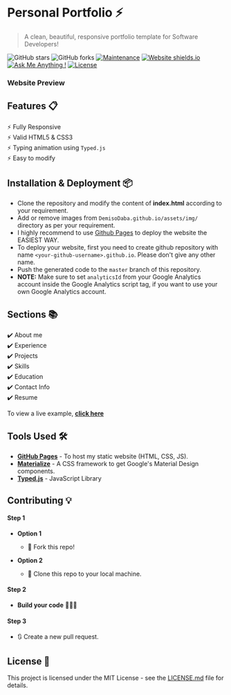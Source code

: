 # Personal Portfolio ⚡️ 
> A clean, beautiful, responsive portfolio template for Software Developers!



![GitHub stars](https://img.shields.io/github/stars/DemisoDaba/DemisoDaba.github.io) 
![GitHub forks](https://img.shields.io/github/forks/DemisoDaba/DemisoDaba.github.io)
[![Maintenance](https://img.shields.io/badge/maintained-yes-green.svg)](https://github.com/DemisoDaba/DemisoDaba.github.io/commits/master)
[![Website shields.io](https://img.shields.io/badge/website-up-yellow)](http://DemisoDaba.github.io/)
[![Ask Me Anything !](https://img.shields.io/badge/ask%20me-linkedin-1abc9c.svg)](https://www.linkedin.com/in/demiso-daba-swre0/)
[![License](http://img.shields.io/:license-mit-blue.svg?style=flat-square)](http://badges.mit-license.org)

### Website Preview


## Features 📋
⚡️ Fully Responsive\
⚡️ Valid HTML5 & CSS3\
⚡️ Typing animation using `Typed.js`\
⚡️ Easy to modify

## Installation & Deployment 📦
- Clone the repository and modify the content of <b>index.html</b> according to your requirement.
- Add or remove images from `DemisoDaba.github.io/assets/img/` directory as per your requirement.
- I highly recommend to use [Github Pages](https://create-react-app.dev/docs/deployment/#github-pages) to deploy the website the EASIEST WAY.
- To deploy your website, first you need to create github repository with name `<your-github-username>.github.io`. Please don't give any other name.
- Push the generated code to the `master` branch of this repository.
- <b>NOTE:</b> Make sure to set `analyticsId` from your Google Analytics account inside the Google Analytics script tag, if you want to use your own Google Analytics account.

## Sections 📚
✔️ About me\
✔️ Experience\
✔️ Projects \
✔️ Skills \
✔️ Education\
✔️ Contact Info\
✔️ Resume

To view a live example, **[click here](https://DemisoDaba.github.io/)**

## Tools Used 🛠️
* [<b>GitHub Pages</b>](https://create-react-app.dev/docs/deployment/#github-pages) - To host my static website (HTML, CSS, JS).
* [<b>Materialize</b>](https://materializecss.com/) - A CSS framework to get Google's Material Design components.
* [<b>Typed.js</b>](https://mattboldt.com/demos/typed-js/) - JavaScript Library

## Contributing 💡
#### Step 1

- **Option 1**
    - 🍴 Fork this repo!

- **Option 2**
    - 👯 Clone this repo to your local machine.


#### Step 2

- **Build your code** 🔨🔨🔨

#### Step 3

- 🔃 Create a new pull request.

## License 📄
This project is licensed under the MIT License - see the [LICENSE.md](./LICENSE) file for details.
